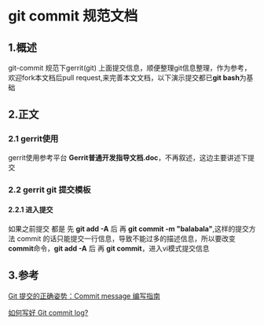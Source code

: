 # git commit 规范文档

## 1.概述

git-commit 规范下gerrit(git) 上面提交信息，顺便整理git信息整理，作为参考，欢迎fork本文档后pull request,来完善本文文档，以下演示提交都已**git bash**为基础

## 2.正文

### 2.1 gerrit使用
gerrit使用参考平台 **Gerrit普通开发指导文档.doc**，不再叙述，这边主要讲述下提交

### 2.2 gerrit git 提交模板

#### 2.2.1 进入提交

如果之前提交 都是 先 **git add -A** 后 再 **git commit -m "balabala"**,这样的提交方法 commit 的话只能提交一行信息，导致不能过多的描述信息，所以要改变**commit**命令，**git add -A** 后 再 **git commit**，进入vi模式提交信息



## 3.参考

[Git 提交的正确姿势：Commit message 编写指南](http://www.oschina.net/news/69705/git-commit-message-and-changelog-guide)

[如何写好 Git commit log?](https://www.zhihu.com/question/21209619/answer/257574960)